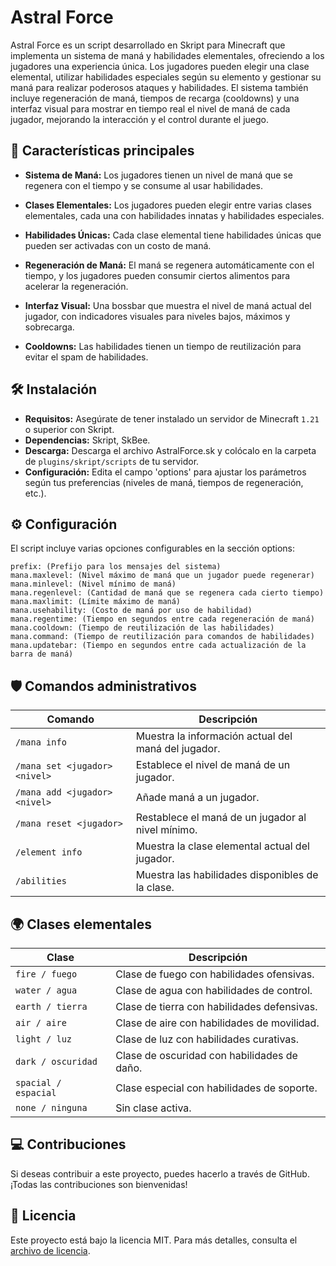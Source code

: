# Astral Force

Astral Force es un script desarrollado en Skript para Minecraft que implementa un sistema de maná y habilidades elementales, ofreciendo a los jugadores una experiencia única. Los jugadores pueden elegir una clase elemental, utilizar habilidades especiales según su elemento y gestionar su maná para realizar poderosos ataques y habilidades. El sistema también incluye regeneración de maná, tiempos de recarga (cooldowns) y una interfaz visual para mostrar en tiempo real el nivel de maná de cada jugador, mejorando la interacción y el control durante el juego.

## 🚀 Características principales
- **Sistema de Maná:** Los jugadores tienen un nivel de maná que se regenera con el tiempo y se consume al usar habilidades.

- **Clases Elementales:** Los jugadores pueden elegir entre varias clases elementales, cada una con habilidades innatas y habilidades especiales.

- **Habilidades Únicas:** Cada clase elemental tiene habilidades únicas que pueden ser activadas con un costo de maná.

- **Regeneración de Maná:** El maná se regenera automáticamente con el tiempo, y los jugadores pueden consumir ciertos alimentos para acelerar la regeneración.

- **Interfaz Visual:** Una bossbar que muestra el nivel de maná actual del jugador, con indicadores visuales para niveles bajos, máximos y sobrecarga.

- **Cooldowns:** Las habilidades tienen un tiempo de reutilización para evitar el spam de habilidades.

## 🛠 Instalación
- **Requisitos:** Asegúrate de tener instalado un servidor de Minecraft ```1.21``` o superior con Skript.
- **Dependencias:** Skript, SkBee.
- **Descarga:** Descarga el archivo AstralForce.sk y colócalo en la carpeta de ```plugins/skript/scripts``` de tu servidor.
- **Configuración:** Edita el campo 'options' para ajustar los parámetros según tus preferencias (niveles de maná, tiempos de regeneración, etc.).

## ⚙️ Configuración
El script incluye varias opciones configurables en la sección options:
```
prefix: (Prefijo para los mensajes del sistema)
mana.maxlevel: (Nivel máximo de maná que un jugador puede regenerar)
mana.minlevel: (Nivel mínimo de maná)
mana.regenlevel: (Cantidad de maná que se regenera cada cierto tiempo)
mana.maxlimit: (Límite máximo de maná)
mana.usehability: (Costo de maná por uso de habilidad)
mana.regentime: (Tiempo en segundos entre cada regeneración de maná)
mana.cooldown: (Tiempo de reutilización de las habilidades)
mana.command: (Tiempo de reutilización para comandos de habilidades)
mana.updatebar: (Tiempo en segundos entre cada actualización de la barra de maná)
```

## 🛡️ Comandos administrativos
| Comando | Descripción |
|---------|-------------|
| `/mana info` | Muestra la información actual del maná del jugador. |
| `/mana set <jugador> <nivel>` | Establece el nivel de maná de un jugador. |
| `/mana add <jugador> <nivel>` | Añade maná a un jugador. |
| `/mana reset <jugador>` | Restablece el maná de un jugador al nivel mínimo. |
| `/element info` | Muestra la clase elemental actual del jugador. |
| `/abilities` | Muestra las habilidades disponibles de la clase. |

## 🌍 Clases elementales

| Clase | Descripción |
|-------|-------------|
| `fire / fuego` | Clase de fuego con habilidades ofensivas. |
| `water / agua` | Clase de agua con habilidades de control. |
| `earth / tierra` | Clase de tierra con habilidades defensivas. |
| `air / aire` | Clase de aire con habilidades de movilidad. |
| `light / luz` | Clase de luz con habilidades curativas. |
| `dark / oscuridad` | Clase de oscuridad con habilidades de daño. |
| `spacial / espacial` | Clase especial con habilidades de soporte. |
| `none / ninguna` | Sin clase activa. |

## 💻 Contribuciones
Si deseas contribuir a este proyecto, puedes hacerlo a través de GitHub. ¡Todas las contribuciones son bienvenidas!

## 📜 Licencia
Este proyecto está bajo la licencia MIT. Para más detalles, consulta el [archivo de licencia](./LICENSE).
